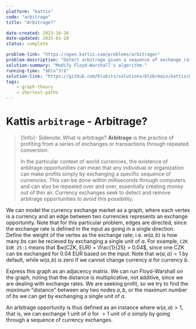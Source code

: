```yaml
---
platform: "kattis"
code: "arbitrage"
title: "Arbitrage?"

date-created: 2023-10-26
date-updated: 2025-01-28
status: complete

problem-link: "https://open.kattis.com/problems/arbitrage>"
problem-description: "Detect arbitrage given a sequence of exchange rates."
solution-summary: "Modify Floyd-Warshall's algorithm."
running-time: "$O(n^3)$"
solution-link: "https://github.com/blubits/solutions/blob/main/kattis/@solved/arbitrage/arbitrage.cpp"
tags:
    - graph-theory
    - shortest-paths
---
```


# Kattis `arbitrage` - Arbitrage?

> [!info]- Sidenote: What is arbitrage?
> **Arbitrage** is the practice of profiting from a series of exchanges or transactions through repeated conversion.
>
> In the particular context of world currencies, the existence of arbitrage opportunities can mean that any individual or organization can make profits simply by exchanging a specific sequence of currencies. This can be done within milliseconds through computers and can also be repeated over and over, essentially creating money out of thin air. Currency exchanges seek to detect and remove arbitrage opportunities to avoid this possibility.

We can model the currency exchange market as a graph, where each vertex is a currency and an edge between two currencies represents an exchange opportunity. Note that for this particular problem, edges are directed, since the exchange rate is defined in the input as going in a single direction. Define the weight of the vertex as the exchange rate; i.e. $w(a, b)$ is how many $b$s can be recieved by exchanging a single unit of $a$. For example, `CZK EUR 25:1` means that $w(CZK, EUR) = \frac{1}{25} = 0.04$, since one CZK can be exchanged for 0.04 EUR based on the input. Note that $w(a, a) = 1$ by default, while $w(a, b)$ is zero if we cannot change currency $a$ for currency $b$.

Express this graph as an adjacency matrix. We can run Floyd-Warshall on the graph, noting that the distance is multiplicative, not additive, since we are dealing with exchange rates. We are seeking profit, so we try to find the *maximum* "distance" between any two nodes $a, b$, or the maximum number of $b$s we can get by exchanging a single unit of $a$.

An arbitrage opportunity is thus defined as an instance where $w(a, a) > 1$, that is, we can exchange 1 unit of $a$ for $>1$ unit of $a$ simply by going through a sequence of currency exchanges.
